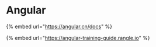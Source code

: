 # Angular

{% embed url="https://angular.cn/docs" %}

{% embed url="https://angular-training-guide.rangle.io" %}
